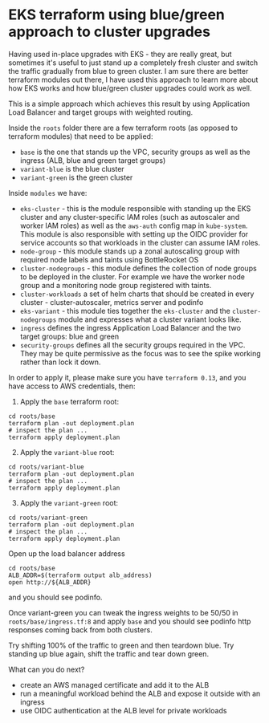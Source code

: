 # EKS terraform using blue/green approach to cluster upgrades
Having used in-place upgrades with EKS - they are really great, but sometimes it's useful to just stand up a completely
fresh cluster and switch the traffic gradually from blue to green cluster.
I am sure there are better terraform modules out there, I have used this approach to learn more about how EKS works and how
blue/green cluster upgrades could work as well.

This is a simple approach which achieves this result by using Application Load Balancer and target groups with weighted routing.

Inside the `roots` folder there are a few terraform roots (as opposed to terraform modules) that need to be applied:
* `base` is the one that stands up the VPC, security groups as well as the ingress (ALB, blue and green target groups)
* `variant-blue` is the blue cluster
* `variant-green` is the green cluster

Inside `modules` we have:
* `eks-cluster` - this is the module responsible with standing up the EKS cluster and any cluster-specific IAM roles (such as autoscaler and worker IAM roles) 
   as well as the `aws-auth` config map in `kube-system`. This module is also responsible with setting up the OIDC provider 
   for service accounts so that workloads in the cluster can assume IAM roles.
* `node-group` - this module stands up a zonal autoscaling group with required node labels and taints using BottleRocket OS
* `cluster-nodegroups` - this module defines the collection of node groups to be deployed in the cluster. 
For example we have the worker node group and a monitoring node group registered with taints.
* `cluster-workloads` a set of helm charts that should be created in every cluster - cluster-autoscaler, metrics server and podinfo
* `eks-variant` - this module ties together the `eks-cluster` and the `cluster-nodegroups` module and expresses what a cluster variant looks like.
* `ingress` defines the ingress Application Load Balancer and the two target groups: blue and green
* `security-groups` defines all the security groups required in the VPC. They may be quite permissive as the focus was to 
    see the spike working rather than lock it down.
    
In order to apply it, please make sure you have `terraform 0.13`, and you have access to AWS credentials, then:

1. Apply the `base` terraform root:
```
cd roots/base
terraform plan -out deployment.plan
# inspect the plan ...
terraform apply deployment.plan
```

2. Apply the `variant-blue` root:
```
cd roots/variant-blue
terraform plan -out deployment.plan
# inspect the plan ...
terraform apply deployment.plan
```

3. Apply the `variant-green` root:
```
cd roots/variant-green
terraform plan -out deployment.plan
# inspect the plan ...
terraform apply deployment.plan
```

Open up the load balancer address
```
cd roots/base
ALB_ADDR=$(terraform output alb_address)
open http://${ALB_ADDR}
```
and you should see podinfo.

Once variant-green you can tweak the ingress weights to be 50/50 in `roots/base/ingress.tf:8` and apply `base` 
and you should see podinfo http responses coming back from both clusters.

Try shifting 100% of the traffic to green and then teardown blue. Try standing up blue again, shift the traffic and 
tear down green. 

What can you do next?
- create an AWS managed certificate and add it to the ALB
- run a meaningful workload behind the ALB and expose it outside with an ingress
- use OIDC authentication at the ALB level for private workloads


